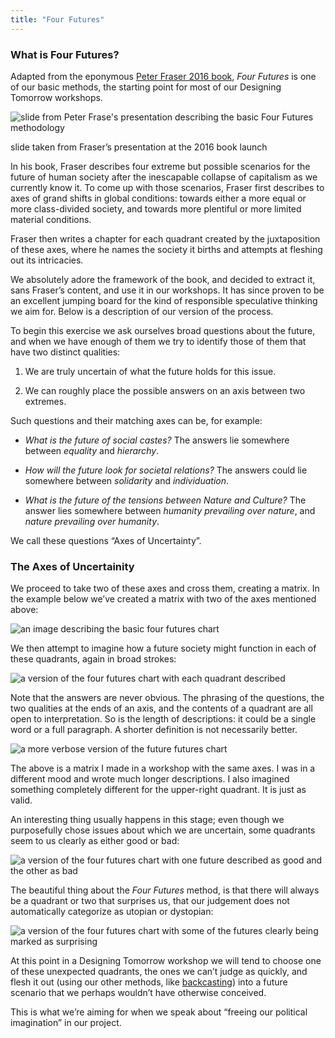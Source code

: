 ```yaml
---
title: "Four Futures"
---
```


### What is Four Futures?

Adapted from the eponymous [Peter Fraser 2016 book](https://www.versobooks.com/books/1847-four-futures), *Four Futures* is one of our basic methods, the starting point for most of our Designing Tomorrow workshops.

<img alt="slide from Peter Frase's presentation describing the basic Four Futures methodology" src="../../../images/fourFuturesBase.jpg">

<span class="caption">slide taken from Fraser’s presentation at the 2016 book launch</span>

In his book, Fraser describes four extreme but possible scenarios for the future of human society after the inescapable collapse of capitalism as we currently know it. To come up with those scenarios, Fraser first describes to axes of grand shifts in global conditions: towards either a more equal or more class-divided society, and towards more plentiful or more limited material conditions.

Fraser then writes a chapter for each quadrant created by the juxtaposition of these axes, where he names the society it births and attempts at fleshing out its intricacies.

We absolutely adore the framework of the book, and decided to extract it, sans Fraser’s content, and use it in our workshops. It has since proven to be an excellent jumping board for the kind of responsible speculative thinking we aim for. Below is a description of our version of the process.

To begin this exercise we ask ourselves broad questions about the future, and when we have enough of them we try to identify those of them that have two distinct qualities:

1. We are truly uncertain of what the future holds for this issue.

1. We can roughly place the possible answers on an axis between two extremes.

Such questions and their matching axes can be, for example:

* *What is the future of social castes?* The answers lie somewhere between *equality* and *hierarchy*.

* *How will the future look for societal relations?* The answers could lie somewhere between *solidarity* and *individuation*.

* *What is the future of the tensions between Nature and Culture?* The answer lies somewhere between *humanity prevailing over nature*, and *nature prevailing over humanity*.

We call these questions “Axes of Uncertainty”.

### The Axes of Uncertainity

We proceed to take two of these axes and cross them, creating a matrix. In the example below we’ve created a matrix with two of the axes mentioned above:

<img alt="an image describing the basic four futures chart" src="../../../images/ffChart1.jpg">

We then attempt to imagine how a future society might function in each of these quadrants, again in broad strokes:

<img alt="a version of the four futures chart with each quadrant described" src="../../../images/ffChart2.jpg">

Note that the answers are never obvious. The phrasing of the questions, the two qualities at the ends of an axis, and the contents of a quadrant are all open to interpretation. So is the length of descriptions: it could be a single word or a full paragraph. A shorter definition is not necessarily better.

<img alt="a more verbose version of the future futures chart" src="../../../images/ffChart3.jpg">

The above is a matrix I made in a workshop with the same axes. I was in a different mood and wrote much longer descriptions. I also imagined something completely different for the upper-right quadrant. It is just as valid.

An interesting thing usually happens in this stage; even though we purposefully chose issues about which we are uncertain, some quadrants seem to us clearly as either good or bad:

<img alt="a version of the four futures chart with one future described as good and the other as bad" src="../../../images/ffChart4.jpg">

The beautiful thing about the *Four Futures* method, is that there will always be a quadrant or two that surprises us, that our judgement does not automatically categorize as utopian or dystopian:

<img alt="a version of the four futures chart with some of the futures clearly being marked as surprising" src="../../../images/ffChart5.jpg">

At this point in a Designing Tomorrow workshop we will tend to choose one of these unexpected quadrants, the ones we can’t judge as quickly, and flesh it out (using our other methods, like [backcasting](pages/devices/backcasting)) into a future scenario that we perhaps wouldn’t have otherwise conceived.

This is what we’re aiming for when we speak about “freeing our political imagination” in our project.